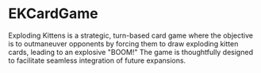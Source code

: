# EKCardGame
Exploding Kittens is a strategic, turn-based card game where the objective is to outmaneuver opponents by forcing them to draw exploding kitten cards, leading to an explosive "BOOM!" The game is thoughtfully designed to facilitate seamless integration of future expansions.
